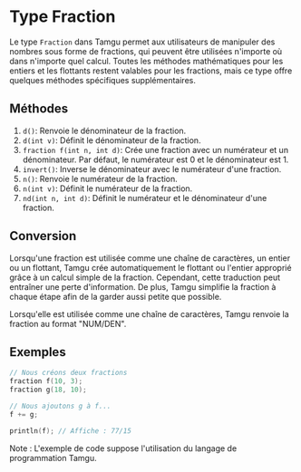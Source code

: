 # Type Fraction

Le type `Fraction` dans Tamgu permet aux utilisateurs de manipuler des nombres sous forme de fractions, qui peuvent être utilisées n'importe où dans n'importe quel calcul. Toutes les méthodes mathématiques pour les entiers et les flottants restent valables pour les fractions, mais ce type offre quelques méthodes spécifiques supplémentaires.

## Méthodes

1. `d()`: Renvoie le dénominateur de la fraction.
2. `d(int v)`: Définit le dénominateur de la fraction.
3. `fraction f(int n, int d)`: Crée une fraction avec un numérateur et un dénominateur. Par défaut, le numérateur est 0 et le dénominateur est 1.
4. `invert()`: Inverse le dénominateur avec le numérateur d'une fraction.
5. `n()`: Renvoie le numérateur de la fraction.
6. `n(int v)`: Définit le numérateur de la fraction.
7. `nd(int n, int d)`: Définit le numérateur et le dénominateur d'une fraction.

## Conversion

Lorsqu'une fraction est utilisée comme une chaîne de caractères, un entier ou un flottant, Tamgu crée automatiquement le flottant ou l'entier approprié grâce à un calcul simple de la fraction. Cependant, cette traduction peut entraîner une perte d'information. De plus, Tamgu simplifie la fraction à chaque étape afin de la garder aussi petite que possible.

Lorsqu'elle est utilisée comme une chaîne de caractères, Tamgu renvoie la fraction au format "NUM/DEN".

## Exemples

```cpp
// Nous créons deux fractions
fraction f(10, 3);
fraction g(18, 10);

// Nous ajoutons g à f...
f += g;

println(f); // Affiche : 77/15
```

Note : L'exemple de code suppose l'utilisation du langage de programmation Tamgu.